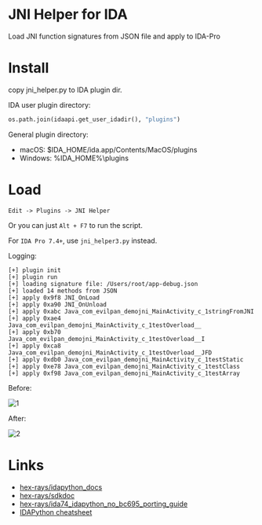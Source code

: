 # JNI Helper for IDA

Load JNI function signatures from JSON file and apply to IDA-Pro

# Install

copy jni_helper.py to IDA plugin dir.

IDA user plugin directory:
```python
os.path.join(idaapi.get_user_idadir(), "plugins")
```

General plugin directory:
- macOS: $IDA_HOME/ida.app/Contents/MacOS/plugins
- Windows: %IDA_HOME%\plugins

# Load

```
Edit -> Plugins -> JNI Helper
```

Or you can just `Alt + F7` to run the script.

For `IDA Pro 7.4+`, use `jni_helper3.py` instead.

Logging:
```
[+] plugin init
[+] plugin run
[+] loading signature file: /Users/root/app-debug.json
[+] loaded 14 methods from JSON
[+] apply 0x9f8 JNI_OnLoad
[+] apply 0xa90 JNI_OnUnload
[+] apply 0xabc Java_com_evilpan_demojni_MainActivity_c_1stringFromJNI
[+] apply 0xae4 Java_com_evilpan_demojni_MainActivity_c_1testOverload__
[+] apply 0xb70 Java_com_evilpan_demojni_MainActivity_c_1testOverload__I
[+] apply 0xca8 Java_com_evilpan_demojni_MainActivity_c_1testOverload__JFD
[+] apply 0xdb0 Java_com_evilpan_demojni_MainActivity_c_1testStatic
[+] apply 0xe78 Java_com_evilpan_demojni_MainActivity_c_1testClass
[+] apply 0xf98 Java_com_evilpan_demojni_MainActivity_c_1testArray
```

Before:

![1][1]

After:

![2][2]

# Links

- [hex-rays/idapython_docs][doc]
- [hex-rays/sdkdoc][sdk]
- [hex-rays/ida74_idapython_no_bc695_porting_guide][port]
- [IDAPython cheatsheet][snip]

[doc]: https://www.hex-rays.com/products/ida/support/idapython_docs/
[sdk]: https://www.hex-rays.com/products/ida/support/sdkdoc/index.html
[port]: https://www.hex-rays.com/products/ida/support/ida74_idapython_no_bc695_porting_guide.shtml
[flare]: https://github.com/fireeye/flare-ida
[snip]: https://gist.github.com/icecr4ck/7a7af3277787c794c66965517199fc9c
[pal]: https://unit42.paloaltonetworks.com/using-idapython-to-make-your-life-easier-part-1/

[1]: https://img-blog.csdnimg.cn/20201005164101129.png
[2]: https://img-blog.csdnimg.cn/20201005164352403.png
